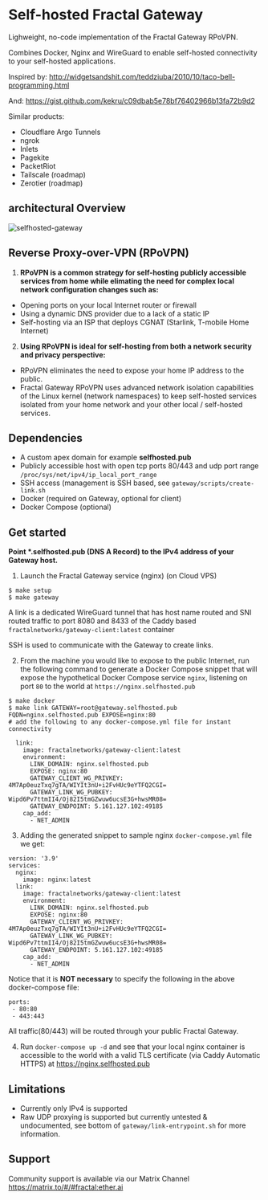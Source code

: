 # Self-hosted Fractal Gateway

Lighweight, no-code implementation of the Fractal Gateway RPoVPN.

Combines Docker, Nginx and WireGuard to enable self-hosted connectivity to your self-hosted applications.

Inspired by: http://widgetsandshit.com/teddziuba/2010/10/taco-bell-programming.html

And: https://gist.github.com/kekru/c09dbab5e78bf76402966b13fa72b9d2

Similar products:
- Cloudflare Argo Tunnels
- ngrok
- Inlets
- Pagekite
- PacketRiot
- Tailscale (roadmap)
- Zerotier (roadmap)

## architectural Overview
![selfhosted-gateway](https://user-images.githubusercontent.com/109041/192158916-a2cc9f80-9c8d-455f-80d7-fb51e3c275a7.png)
## Reverse Proxy-over-VPN (RPoVPN)
1. **RPoVPN is a common strategy for self-hosting publicly accessible services from home while elimating the need for complex local network configuration changes such as:**
  - Opening ports on your local Internet router or firewall
  - Using a dynamic DNS provider due to a lack of a static IP
  - Self-hosting via an ISP that deploys CGNAT (Starlink, T-mobile Home Internet)

2. **Using RPoVPN is ideal for self-hosting from both a network security and privacy perspective:**
  - RPoVPN eliminates the need to expose your home IP address to the public.
  - Fractal Gateway RPoVPN uses advanced network isolation capabilities of the Linux kernel (network namespaces) to keep self-hosted services isolated from your home network and your other local / self-hosted services.

## Dependencies
- A custom apex domain for example **selfhosted.pub** 
- Publicly accessible host with open tcp ports 80/443 and udp port range `/proc/sys/net/ipv4/ip_local_port_range`
- SSH access (management is SSH based, see `gateway/scripts/create-link.sh`
- Docker (required on Gateway, optional for client)
- Docker Compose (optional)

## Get started

**Point \*.selfhosted.pub (DNS A Record) to the IPv4 address of your Gateway host.**

1. Launch the Fractal Gateway service (nginx) (on Cloud VPS)
```
$ make setup
$ make gateway
```

A link is a dedicated WireGuard tunnel that has host name routed and SNI routed traffic to port 8080 and 8433 of the Caddy based `fractalnetworks/gateway-client:latest` container

SSH is used to communicate with the Gateway to create links.

2. From the machine you would like to expose to the public Internet, run the following command to generate a Docker Compose snippet that will expose the hypothetical Docker Compose service `nginx`, listening on port `80` to the world at `https://nginx.selfhosted.pub` 

```
$ make docker
$ make link GATEWAY=root@gateway.selfhosted.pub FQDN=nginx.selfhosted.pub EXPOSE=nginx:80
# add the following to any docker-compose.yml file for instant connectivity

  link:
    image: fractalnetworks/gateway-client:latest
    environment:
      LINK_DOMAIN: nginx.selfhosted.pub
      EXPOSE: nginx:80
      GATEWAY_CLIENT_WG_PRIVKEY: 4M7Ap0euzTxq7gTA/WIYIt3nU+i2FvHUc9eYTFQ2CGI=
      GATEWAY_LINK_WG_PUBKEY: Wipd6Pv7ttmII4/Oj82I5tmGZwuw6ucsE3G+hwsMR08=
      GATEWAY_ENDPOINT: 5.161.127.102:49185
    cap_add:
      - NET_ADMIN
```

3. Adding the generated snippet to sample nginx `docker-compose.yml` file we get:
```
version: '3.9'
services:
  nginx:
    image: nginx:latest
  link:
    image: fractalnetworks/gateway-client:latest
    environment:
      LINK_DOMAIN: nginx.selfhosted.pub
      EXPOSE: nginx:80
      GATEWAY_CLIENT_WG_PRIVKEY: 4M7Ap0euzTxq7gTA/WIYIt3nU+i2FvHUc9eYTFQ2CGI=
      GATEWAY_LINK_WG_PUBKEY: Wipd6Pv7ttmII4/Oj82I5tmGZwuw6ucsE3G+hwsMR08=
      GATEWAY_ENDPOINT: 5.161.127.102:49185
    cap_add:
      - NET_ADMIN
```

Notice that it is **NOT necessary** to specify the following in the above docker-compose file:
```
ports:
 - 80:80
 - 443:443
```

All traffic(80/443) will be routed through your public Fractal Gateway.

4. Run `docker-compose up -d` and see that your local nginx container is accessible to the world with a valid TLS certificate (via Caddy Automatic HTTPS) at https://nginx.selfhosted.pub

## Limitations
- Currently only IPv4 is supported
- Raw UDP proxying is supported but currently untested & undocumented, see bottom of `gateway/link-entrypoint.sh` for more information.

## Support
Community support is available via our Matrix Channel https://matrix.to/#/#fractal:ether.ai
